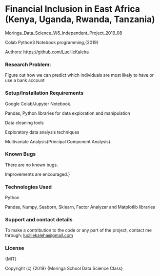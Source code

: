 # Financial Inclusion in East Africa (Kenya, Uganda, Rwanda, Tanzania)

Moringa_Data_Science_W6_Independent_Project_2019_08

Colab Python3 Notebook programming,{2019}

Authors: https://github.com/LucilleKaleha

### Research Problem:
Figure out how we can predict which individuals are most likely to have or use a bank account

### Setup/Installation Requirements
Google Colab/Jupyter Notebook.

Pandas, Python libraries for data exploration and manipulation

Data cleaning tools

Exploratory data analysis techniques

Multivariate Analysis(Principal Component Analysis).

### Known Bugs
There are no known bugs.

Improvements are encouraged.}

### Technologies Used
Python

Pandas, Numpy, Seaborn, Sklearn, Factor Analyzer and Matplotlib libraries

### Support and contact details
To make a contribution to the code or any part of the project, contact me through; lucillekaleha@gmail.com

### License
{MIT}

Copyright (c) {2019} {Moringa School Data Science Class}
